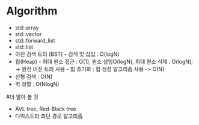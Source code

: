 # Algorithm
- std::array
- std::vector
- std::forward_list
- std::list
- 이진 검색 트리 (BST) - 검색 및 삽입 : O(logN)
- 힙(Heap) - 최대 원소 접근 : O(1), 원소 삽입O(logN), 최대 원소 삭제 : O(logN); -> 완전 이진 트리 사용 - 힙 초기화 : 힙 생성 알고리즘 사용 -> O(N)
- 선형 검색 : O(N)
- 퀵 정렬 : O(NlogN)

#더 알아 볼 것
- AVL tree, Red-Black tree
- 다익스트라 최단 경로 알고리즘